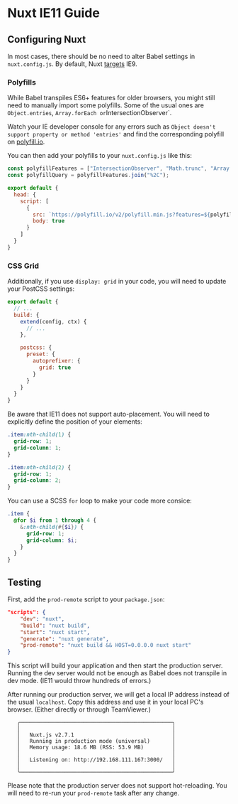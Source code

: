 # Nuxt IE11 Guide

## Configuring Nuxt

In most cases, there should be no need to alter Babel settings in `nuxt.config.js`. By default, Nuxt [targets](https://nuxtjs.org/api/configuration-build/#babel) IE9.

### Polyfills

While Babel transpiles ES6+ features for older browsers, you might still need to manually import some polyfills. Some of the usual ones are `Object.entries`, `Array.forEach or`IntersectionObserver`.

Watch your IE developer console for any errors such as `Object doesn't support property or method 'entries'` and find the corresponding polyfill on [polyfill.io](polyfill.io).

You can then add your polyfills to your `nuxt.config.js` like this:

```js
const polyfillFeatures = ["IntersectionObserver", "Math.trunc", "Array.from"];
const polyfillQuery = polyfillFeatures.join("%2C");

export default {
  head: {
    script: [
      {
        src: `https://polyfill.io/v2/polyfill.min.js?features=${polyfillQuery}`,
        body: true
      }
    ]
  }
}
```

### CSS Grid

Additionally, if you use `display: grid` in your code, you will need to update your PostCSS settings:

```js
export default {
  // ...
  build: {
    extend(config, ctx) {
      // ...
    },

    postcss: {
      preset: {
        autoprefixer: {
          grid: true
        }
      }
    }
  }
}
```

Be aware that IE11 does not support auto-placement. You will need to explicitly define the position of your elements:

```css
.item:nth-child(1) {
  grid-row: 1;
  grid-column: 1;
}

.item:nth-child(2) {
  grid-row: 1;
  grid-column: 2;
}
```

You can use a SCSS `for` loop to make your code more consice:

```scss
.item {
  @for $i from 1 through 4 {
    &:nth-child(#{$i}) {
      grid-row: 1;
      grid-column: $i;
    }
  }
}
```

## Testing

First, add the `prod-remote` script to your `package.json`:

```json
"scripts": {
    "dev": "nuxt",
    "build": "nuxt build",
    "start": "nuxt start",
    "generate": "nuxt generate",
    "prod-remote": "nuxt build && HOST=0.0.0.0 nuxt start"
}
```

This script will build your application and then start the production server. Running the dev server would not be enough as Babel does not transpile in dev mode. (IE11 would throw hundreds of errors.)

After running our production server, we will get a local IP address instead of the usual `localhost`. Copy this address and use it in your local PC's browser. (Either directly or through TeamViewer.)

```
   ╭────────────────────────────────────────────────╮
   │                                                │
   │   Nuxt.js v2.7.1                               │
   │   Running in production mode (universal)       │
   │   Memory usage: 18.6 MB (RSS: 53.9 MB)         │
   │                                                │
   │   Listening on: http://192.168.111.167:3000/   │
   │                                                │
   ╰────────────────────────────────────────────────╯
```

Please note that the production server does not support hot-reloading. You will need to re-run your `prod-remote` task after any change.
